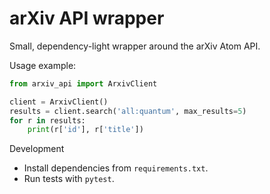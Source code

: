 # arXiv API wrapper

Small, dependency-light wrapper around the arXiv Atom API.

Usage example:

```python
from arxiv_api import ArxivClient

client = ArxivClient()
results = client.search('all:quantum', max_results=5)
for r in results:
    print(r['id'], r['title'])
```

Development

- Install dependencies from `requirements.txt`.
- Run tests with `pytest`.
